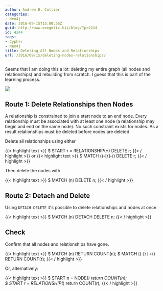 ```yaml
---
author: Andrew B. Collier
categories:
- Neo4j
date: 2016-09-15T15:00:55Z
guid: http://www.exegetic.biz/blog/?p=4244
id: 4244
tags:
- Cypher
- Neo4j
title: Deleting All Nodes and Relationships
url: /2016/09/15/deleting-nodes-relationships/
---
```


Seems that I am doing this a lot: deleting my entire graph (all nodes and relationships) and rebuilding from scratch. I guess that this is part of the learning process.

<img src="{{ site.baseurl }}/static/img/2016/09/sample-graph.png" >

## Route 1: Delete Relationships then Nodes

A relationship is constrained to join a start node to an end node. Every relationship must be associated with at least one node (a relationship may begin and end on the same node). No such constraint exists for nodes. As a result relationships must be deleted before nodes are deleted.

Delete all relationships using either
  
{{< highlight text >}}
$ START r = RELATIONSHIP(*) DELETE r;
{{< / highlight >}}
or
{{< highlight text >}}
$ MATCH ()-[r]-() DELETE r;
{{< / highlight >}}
  
Then delete the nodes with
  
{{< highlight text >}}
$ MATCH (n) DELETE n;
{{< / highlight >}}

## Route 2: Detach and Delete

Using `DETACH DELETE` it's possible to delete relationships and nodes at once.
  
{{< highlight text >}}
$ MATCH (n) DETACH DELETE n;
{{< / highlight >}}

## Check

Confirm that all nodes and relationships have gone.
  
{{< highlight text >}}
$ MATCH (n) RETURN COUNT(n);
$ MATCH ()-[r]->() RETURN COUNT(r);
{{< / highlight >}}
  
Or, alternatively:
  
{{< highlight text >}}
$ START n = NODE(*) return COUNT(n);  
$ START r = RELATIONSHIP(*) return COUNT(r);
{{< / highlight >}}
